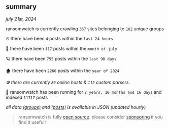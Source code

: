 
## summary
_july 21st, 2024_

ransomwatch is currently crawling `367` sites belonging to `182` unique groups

⏲ there have been `4` posts within the `last 24 hours`

🦈 there have been `117` posts within the `month of july`

🪐 there have been `755` posts within the `last 90 days`

🏚 there have been `2260` posts within the `year of 2024`

_⚙️ there are currently `89` online hosts & `112` custom parsers._

🦕 ransomwatch has been running for `2 years, 10 months and 16 days` and indexed `11717` posts

_all data  [(groups)](http://ransomwhat.telemetry.ltd/groups) and [(posts)](http://ransomwhat.telemetry.ltd/posts) is available in JSON (updated hourly)_

> ransomwatch is fully [open source](https://github.com/joshhighet/ransomwatch#ransomwatch--). please consider [sponsoring](https://github.com/sponsors/joshhighet) if you find it useful!
